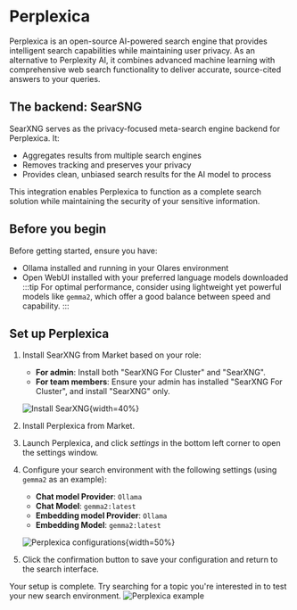# Perplexica

Perplexica is an open-source AI-powered search engine that provides intelligent search capabilities while maintaining user privacy. As an alternative to Perplexity AI, it combines advanced machine learning with comprehensive web search functionality to deliver accurate, source-cited answers to your queries.

## The backend: SearSNG
SearXNG serves as the privacy-focused meta-search engine backend for Perplexica. It:
* Aggregates results from multiple search engines
* Removes tracking and preserves your privacy
* Provides clean, unbiased search results for the AI model to process

This integration enables Perplexica to function as a complete search solution while maintaining the security of your sensitive information.

## Before you begin
Before getting started, ensure you have:
- Ollama installed and running in your Olares environment
- Open WebUI installed with your preferred language models downloaded
  :::tip
  For optimal performance, consider using lightweight yet powerful models like `gemma2`, which offer a good balance between speed and capability.
  :::
## Set up Perplexica
1. Install SearXNG from Market based on your role:
    - **For admin**: Install both "SearXNG For Cluster" and "SearXNG".
    - **For team members**: Ensure your admin has installed "SearXNG For Cluster", and install "SearXNG" only.
    
   ![Install SearXNG](/images/manual/use-cases/install-searxng.png){width=40%}

2. Install Perplexica from Market.
3. Launch Perplexica, and click <i class="material-symbols-outlined">settings</i> in the bottom left corner to open the settings window.
4. Configure your search environment with the following settings (using `gemma2` as an example):
   - **Chat model Provider**: `Ollama`
   - **Chat Model**: `gemma2:latest`
   - **Embedding model Provider**: `Ollama`
   - **Embedding Model**: `gemma2:latest`

   ![Perplexica configurations](/images/manual/use-cases/perplexica-configurations.png#bordered){width=50%}
5. Click the confirmation button to save your configuration and return to the search interface.

Your setup is complete. Try searching for a topic you're interested in to test your new search environment.
![Perplexica example](/images/manual/use-cases/perplexica-example-question.png#bordered)

